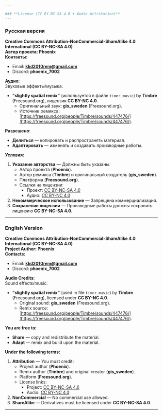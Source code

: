 ```yaml
---

### **License (CC BY-NC-SA 4.0 + Audio Attribution)**  
---  
```

### **Русская версия**  
**Creative Commons Attribution-NonCommercial-ShareAlike 4.0 International (CC BY-NC-SA 4.0)**  
**Автор проекта: Phoenix**  
**Контакты:**  
- Email: **kkd2010rem@gmail.com**  
- Discord: **phoenix_7002**  

**Аудио:**  
Звуковые эффекты/музыка:  
- **"slightly spatial remix"** (используется в файле `timer_music`) by **Timbre** (Freesound.org), лицензия **CC BY-NC 4.0**.  
  - Оригинальный звук: **gis_sweden** (Freesound.org).  
  - Источник ремикса: [https://freesound.org/people/Timbre/sounds/447476/](https://freesound.org/people/Timbre/sounds/447476/).  

**Разрешено:**  
- **Делиться** — копировать и распространять материал.  
- **Адаптировать** — изменять и создавать производные работы.  

**Условия:**  
1. **Указание авторства** — Должны быть указаны:  
   - Автор проекта (**Phoenix**).  
   - Автор ремикса (**Timbre**) и оригинальный создатель (**gis_sweden**).  
   - Платформа (**Freesound.org**).  
   - Ссылки на лицензии:  
     - Проект: [CC BY-NC-SA 4.0](https://creativecommons.org/licenses/by-nc-sa/4.0/)  
     - Аудио: [CC BY-NC 4.0](https://creativecommons.org/licenses/by-nc/4.0/)  
2. **Некоммерческое использование** — Запрещена коммерциализация.  
3. **Сохранение лицензии** — Производные работы должны сохранить лицензию **CC BY-NC-SA 4.0**.  

---

### **English Version**  
**Creative Commons Attribution-NonCommercial-ShareAlike 4.0 International (CC BY-NC-SA 4.0)**  
**Project Author: Phoenix**  
**Contacts:**  
- Email: **kkd2010rem@gmail.com**  
- Discord: **phoenix_7002**  

**Audio Credits:**  
Sound effects/music:  
- **"slightly spatial remix"** (used in file `timer_music`) by **Timbre** (Freesound.org), licensed under **CC BY-NC 4.0**.  
  - Original sound: **gis_sweden** (Freesound.org).  
  - Remix source: [https://freesound.org/people/Timbre/sounds/447476/](https://freesound.org/people/Timbre/sounds/447476/).  

**You are free to:**  
- **Share** — copy and redistribute the material.  
- **Adapt** — remix and build upon the material.  

**Under the following terms:**  
1. **Attribution** — You must credit:  
   - Project author (**Phoenix**).  
   - Remix author (**Timbre**) and original creator (**gis_sweden**).  
   - Platform (**Freesound.org**).  
   - License links:  
     - Project: [CC BY-NC-SA 4.0](https://creativecommons.org/licenses/by-nc-sa/4.0/)  
     - Audio: [CC BY-NC 4.0](https://creativecommons.org/licenses/by-nc/4.0/)  
2. **NonCommercial** — No commercial use allowed.  
3. **ShareAlike** — Derivatives must be licensed under **CC BY-NC-SA 4.0**.  

---
